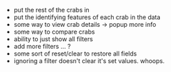 * put the rest of the crabs in
* put the identifying features of each crab in the data
* some way to view crab details -> popup more info
* some way to compare crabs
* ability to just show all filters
* add more filters ... ?
* some sort of reset/clear to restore all fields
* ignoring a filter doesn't clear it's set values. whoops.
